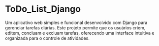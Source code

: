 # ToDo_List_Django
Um aplicativo web simples e funcional desenvolvido com Django para gerenciar tarefas diárias. Este projeto permite que os usuários criem, editem, concluam e excluam tarefas, oferecendo uma interface intuitiva e organizada para o controle de atividades.
